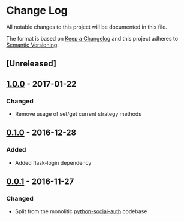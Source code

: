 # Change Log

All notable changes to this project will be documented in this file.

The format is based on [Keep a Changelog](http://keepachangelog.com/)
and this project adheres to [Semantic Versioning](http://semver.org/).

## [Unreleased]

## [1.0.0](https://github.com/python-social-auth/social-app-flask/releases/tag/1.0.0) - 2017-01-22

### Changed
- Remove usage of set/get current strategy methods

## [0.1.0](https://github.com/python-social-auth/social-app-flask/releases/tag/0.1.0) - 2016-12-28

### Added
- Added flask-login dependency

## [0.0.1](https://github.com/python-social-auth/social-app-flask/releases/tag/0.0.1) - 2016-11-27

### Changed
- Split from the monolitic [python-social-auth](https://github.com/omab/python-social-auth)
  codebase
